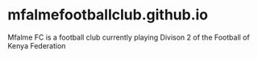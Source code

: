 # mfalmefootballclub.github.io
Mfalme FC is a football club currently playing Divison 2 of the Football of Kenya Federation

